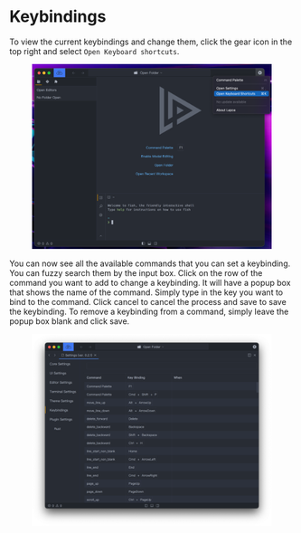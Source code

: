 # Keybindings

To view the current keybindings and change them, click the gear icon in the top right and select `Open Keyboard shortcuts`.

<figure><img src="../.gitbook/assets/keybindings_settings_button.png" alt=""><figcaption></figcaption></figure>

You can now see all the available commands that you can set a keybinding. You can fuzzy search them by the input box. Click on the row of the command you want to add to change a keybinding. It will have a popup box that shows the name of the command. Simply type in the key you want to bind to the command. Click cancel to cancel the process and save to save the keybinding. To remove a keybinding from a command, simply leave the popup box blank and click save.

<figure><img src="../.gitbook/assets/keybindings_settings.png" alt=""><figcaption></figcaption></figure>
